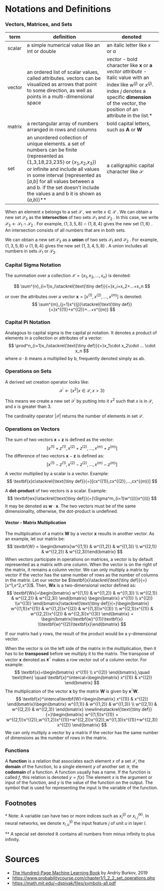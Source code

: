 # Notations and Definitions

### Vectors, Matrices, and Sets

| term | definition | denoted |
| --- | --- | ---- |
| scalar | a simple numerical value like an int or double | an italic letter like $x$ or $a$ |
| vector | an ordered list of scalar values, called attributes. vectors can be visualized as arrows that point to some direction, as well as points in a multi-dimensional space | *vector* - bold character like $\textbf{x}$ or $\textbf{a}$ *vector attribute* - italic value with an index like $w^{(j)}$ or $x^{(j)}$. index $j$ denotes a specific **dimension** of the vector, the position of an attribute in the list.* |
| matrix | a rectangular array of numbers arranged in rows and columns | bold capital letters, such as $\textbf{A}$ or $\textbf{W}$ | 
| set | an unordered collection of unique elements. a set of numbers can be finite (represented as {1,3,18,23,235} or {$x_1$,$x_2$,$x_3$}) or infinite and include all values in some interval (represented as [$a$,$b$] for all values between a and b. if the set doesn't include the values a and b it is shown as ($a$,$b$))** | a calligraphic capital character like $\mathcal{S}$ |

When an element 
$x$
belongs to a set 
$\mathcal{S}$
, we write 
$x\in\mathcal{S}$
. We can obtain a new set 
$\mathcal{S}_3$
as the **intersection** of two sets
$\mathcal{S}_1$
and 
$\mathcal{S}_2$
. In this case, we write 
$\mathcal{S}_3\leftarrow\mathcal{S}_1\cap\mathcal{S}_2$
. For example, 
$\{1,3,5,8\}\cap\{1,8,4\}$
gives the new set 
$\{1,8\}$
. An intersection consists of all numbers that are in both sets. 

We can obtain a new set 
$\mathcal{S}_3$
as a  **union** of two sets 
$\mathcal{S}_1$
and 
$\mathcal{S}_2$
. For example, 
$\{1,3,5,8\}\cup\{1,8,4\}$
gives the new set 
$\{1,3,4,5,8\}$
. A union includes all numbers in sets 
$\mathcal{S}_1$
or 
$\mathcal{S}_2$.

### Capital Sigma Notation

The summation over a collection $\mathcal{X}=\{x_1,x_2,...,x_n\}$ is denoted:

$$
\sum^{n}_{i=1}x_i\stackrel{\text{\tiny def}}{=}x_i+x_2+...+x_n
$$

or over the attributes over a vector $\textbf{x}=[x^{(1)},x^{(2)},...,x^{(m)}]$ is denoted:
$$
\sum^{m}_{j=1}x^{(j)}\stackrel{\text{\tiny def}}{=}x^{(1)}+x^{(2)}+...+x^{(m)}
$$

### Capital Pi Notation
Analagous to capital sigma is the capital pi notation. It denotes a product of elements in a collection or attributes of a vector:
$$
\prod^n_{i=1}x_i\stackrel{\text{\tiny def}}{=}x_1\cdot x_2\cdot ... \cdot x_n
$$
where $a\cdot b$ means a multiplied by b, frequently denoted simply as ab.

### Operations on Sets
A derived set creation operator looks like:
$$
\mathcal{S}^\prime\leftarrow\{x^2 | x \in\mathcal{S},x>3\}
$$

This means we create a new set $\mathcal{S}^\prime$ by putting into it $x^2$ such that $x$ is in $\mathcal{S}$, and $x$ is greater than 3.

The cardinality operator $|\mathcal{S}|$ returns the number of elements in set $\mathcal{S}$.

### Operations on Vectors
The sum of two vectors $\textbf{x} + \textbf{z}$ is defined as the vector:
$$
[x^{(1)}+z^{(1)},x^{(2)}+z^{(2)},...,x^{(m)}+z^{(m)}]
$$
The difference of two vectors $\textbf{x} - \textbf{z}$ is defined as:
$$
[x^{(1)}-z^{(1)},x^{(2)}-z^{(2)},...,x^{(m)}-z^{(m)}]
$$

A vector multiplied by a scalar is a vector. Example:
$$
\textbf{x}c\stackrel{\text{\tiny def}}{=}[cx^{(1)},cx^{(2)},...,cx^{(m)}]
$$

A **dot-product** of two vectors is a scalar. Example:
$$
\textbf{wx}\stackrel{\text{\tiny def}}{=}\Sigma^m_{i=1}w^{(i)}x^{(i)}
$$
It may be denoted as $\textbf{w}\cdot\textbf{x}$. The two vectors must be of the same dimensionality, otherwise, the dot-product is undefined.

#### Vector - Matrix Multiplication

The multiplication of a matrix $\textbf{W}$ by a vector $\textbf{x}$ results in another vector. As an example, let our matrix be:
$$
\textbf{W} = \begin{bmatrix}w^{(1,1)} & w^{(1,2)} & w^{(1,3)} \\ w^{(2,1)} & w^{(2,2)} & w^{(2,3)}\end{bmatrix}
$$
When vectors participate in operations on matrices, a vector is by default represented as a matrix with one column. When the vector is on the right of the matrix, it remains a column vector. We can only multiply a matrix by vector if the vector has the same number of rows as the number of columns in the matrix. Let our vector be $\textbf{x}\stackrel{\text{\tiny def}}{=}[x^1,x^2,x^3]$. Then, $\textbf{Wx}$ is a two-dimensional vector defined as:
$$
\textbf{Wx}=\begin{bmatrix} w^{(1,1)} & w^{(1,2)} & w^{(1,3)} \\ w^{(2,1)} & w^{(2,2)} & w^{(2,3)}
\end{bmatrix} \begin{bmatrix} x^{(1)} \\ x^{(2)} \\x^{(3)} \end{bmatrix}\stackrel{\text{\tiny def}}{=}\begin{bmatrix} w^{(1,1)}x^{(1)} & w^{(1,2)}x^{(2)} & w^{(1,3)}x^{(3)} \\ w^{(2,1)}x^{(1)} & w^{(2,2)}x^{(2)} & w^{(2,3)}x^{(3)}
\end{bmatrix} = \begin{bmatrix}\textbf{w}^{(1)}\textbf{x} \\\textbf{w}^{(2)}\textbf{x}\end{bmatrix}
$$

If our matrix had y rows, the result of the product would be a y-dimensional vector.

When the vector is on the left side of the matrix in the multiplication, then it has to be **transposed** before we multiply it to the matrix. The transpose of vector $\textbf{x}$ denoted as $\textbf{x}^\intercal$ makes a row vector out of a column vector. For example:
$$
\textbf{x}=\begin{bmatrix}
x^{(1)} \\ x^{(2)}
\end{bmatrix},\quad \text{then} \quad \textbf{x}^\intercal=\begin{bmatrix} x^{(1)} & x^{(2)}
\end{bmatrix}
$$
The multiplication of the vector $\textbf{x}$ by the matrix $\textbf{W}$ is given by $\textbf{x}^\intercal\textbf{W}$.
$$
\textbf{x}^\intercal\textbf{W}=\begin{bmatrix} x^{(1)} & x^{(2)}
\end{bmatrix}\begin{bmatrix}
w^{(1,1)} & w^{(1,2)} & w^{(1,3)} \\ w^{(2,1)} & w^{(2,2)} & w^{(2,3)}
\end{bmatrix}
\newline\stackrel{\text{\tiny def}}{=}\begin{bmatrix}
w^{(1,1)}x^{(1)} + w^{(2,1)}x^{(2)},w^{(1,2)}x^{(1)}+w^{(2,2)}x^{(2)},w^{(1,3)}x^{(1)}+w^{(2,3)}x^{(2)}
\end{bmatrix}
$$
We can only multiply a vector by a matrix if the vector has the same number of dimensions as the number of rows in the matrix.

### Functions
A **function** is a relation that associates each element $x$ of a set $\mathcal{X}$, the **domain** of the function, to a single element $y$ of another set $\mathcal{Y}$, the **codomain** of  a function. A function usually has a name. If the function is called $f$, this relation is denoted $y=f(x)$ The element $x$ is the argument or input of the function, and $y$ is the value of the function on the output. The symbol that is used for representing the input is the variable of the function.

## Footnotes
\* Note: A variable can have two or more indices such as $x_i^{(j)}$ or $x_{i,j}^{(k)}$. In neural networks, we denote $x_{l,u}^{(j)}$ the input feature $j$ of unit $u$ in layer $l$.

\*\* A special set denoted $\mathbb{R}$ contains all numbers from minus infinity to plus infinity.

# Sources
* [The Hundred-Page Machine Learning Book](https://themlbook.com/) by Andriy Burkov, 2019 
* https://www.probabilitycourse.com/chapter1/1_2_2_set_operations.php
* https://math.mit.edu/~dspivak/files/symbols-all.pdf
